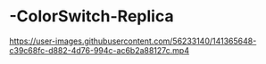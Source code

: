 # -ColorSwitch-Replica

https://user-images.githubusercontent.com/56233140/141365648-c39c68fc-d882-4d76-994c-ac6b2a88127c.mp4
